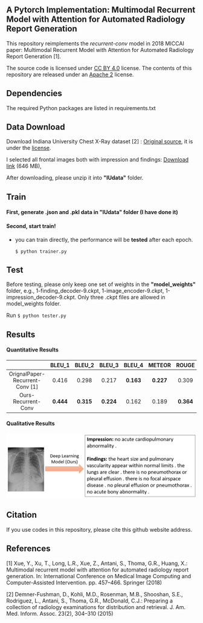 ## A Pytorch Implementation: Multimodal Recurrent Model with Attention for Automated Radiology Report Generation

This repository reimplements the *recurrent-conv* model in 2018 MICCAI paper: Multimodal Recurrent Model with Attention for Automated Radiology Report Generation [1].

The source code is licensed under [CC BY 4.0](https://creativecommons.org/licenses/by/4.0/) license. The contents of this repository are released under an [Apache 2](LICENSE) license.

## Dependencies

The required Python packages are listed in requirements.txt

## Data Download

Download Indiana University Chest X-Ray dataset [2] : [Original source](https://openi.nlm.nih.gov/), it is under the [license](https://creativecommons.org/licenses/by-nc-nd/4.0/). 

I selected all frontal images both with impression and findings: [Download link](https://drive.google.com/file/d/1tXDo9XGSH_uUNYdZt0WaLcTt58bRKMIj/view?usp=sharing) (646 MB), 

After downloading, please unzip it into **"IUdata"** folder.

## Train
#### First, generate .json and .pkl data in "IUdata" folder (I have done it)

#### Second, start train!
- you can train directly, the performance will be **tested** after each epoch.
    ```
    $ python trainer.py
    ```
    
## Test
Before testing, please only keep one set of weights in the **"model_weights"** folder, e.g., 1-finding_decoder-9.ckpt, 1-image_encoder-9.ckpt, 1-impression_decoder-9.ckpt. Only three .ckpt files are allowed in model_weights folder.

Run
    ```
    $ python tester.py
    ```
    
## Results
#### Quantitative Results
|  | BLEU_1 | BLEU_2 | BLEU_3 | BLEU_4 | METEOR | ROUGE |
| :---: | :---: | :---: | :---: | :---: | :---: | :---: |
| OrignalPaper-Recurrent- Conv [1] </sup> |0.416 | 0.298 | 0.217 | **0.163** | **0.227** | 0.309 |
| Ours-Recurrent- Conv </sup> | **0.444** | **0.315** | **0.224** | 0.162 | 0.189 | **0.364** |

#### Qualitative Results

![Qualitative Results](results/qualitative_result.png)

## Citation

If you use codes in this repository, please cite this github website address.

## References
[1] Xue, Y., Xu, T., Long, L.R., Xue, Z., Antani, S., Thoma, G.R., Huang, X.: Multimodal recurrent model with attention for automated radiology report generation. In: International Conference on Medical Image Computing and Computer-Assisted Intervention. pp. 457–466. Springer (2018)

[2] Demner-Fushman, D., Kohli, M.D., Rosenman, M.B., Shooshan, S.E., Rodriguez, L., Antani, S., Thoma, G.R., McDonald, C.J.: Preparing a collection of radiology examinations for distribution and retrieval. J. Am. Med. Inform. Assoc. 23(2), 304–310 (2015)

